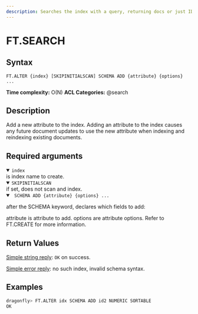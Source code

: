 ```yaml
---
description: Searches the index with a query, returning docs or just IDs
---
```


# FT.SEARCH

## Syntax

    FT.ALTER {index} [SKIPINITIALSCAN] SCHEMA ADD {attribute} {options} ...

**Time complexity:** O(N)
**ACL Categories:** @search

## Description

Add a new attribute to the index. Adding an attribute to the index causes any future document updates to use the new attribute when indexing and reindexing existing documents.

## Required arguments

<details open>
<summary><code>index</code></summary>
is index name to create.

<details open>
<summary><code>SKIPINITIALSCAN</code></summary>
if set, does not scan and index.

<details open>
<summary><code> SCHEMA ADD {attribute} {options} ... </code></summary>

after the SCHEMA keyword, declares which fields to add:

attribute is attribute to add.
options are attribute options. Refer to FT.CREATE for more information.

## Return Values

[Simple string reply](https://redis.io/docs/latest/develop/reference/protocol-spec/#simple-strings): `OK` on success.

[Simple error reply](https://redis.io/docs/latest/develop/reference/protocol-spec/#simple-errors):
no such index, invalid schema syntax.

## Examples

``` bash
dragonfly> FT.ALTER idx SCHEMA ADD id2 NUMERIC SORTABLE
OK
```
